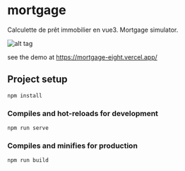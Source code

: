 # mortgage

Calculette de prêt immobilier en vue3. Mortgage simulator.

![alt tag](https://private-user-images.githubusercontent.com/1721936/308706463-1b17c69e-0b38-4447-9a29-821037873506.png)

see the demo at https://mortgage-eight.vercel.app/

## Project setup

```
npm install
```

### Compiles and hot-reloads for development

```
npm run serve
```

### Compiles and minifies for production

```
npm run build
```

